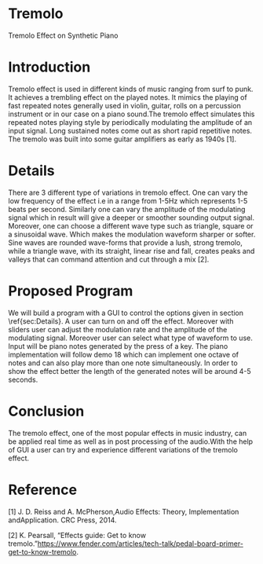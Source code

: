 # Tremolo
Tremolo Effect on Synthetic Piano
# Introduction
Tremolo effect is used in different kinds of music ranging from surf to punk. It achieves a trembling effect on the played notes. It mimics the playing of fast repeated notes generally used in violin, guitar, rolls on a percussion instrument or in our case on a piano sound.The tremolo effect simulates this repeated notes playing style by periodically modulating the amplitude of an input signal. Long sustained notes come out as short rapid repetitive notes. The tremolo was built into some guitar amplifiers as early as 1940s [1].

# Details
There are 3 different type of variations in tremolo effect. One can vary the low frequency of the effect i.e in a range from 1-5Hz which represents 1-5 beats per second. Similarly one can vary the amplitude of the modulating signal which in result will give a deeper or smoother sounding output signal. Moreover, one can choose a different wave type such as triangle, square or a sinusoidal wave. Which makes the modulation waveform sharper or softer. Sine waves are rounded wave-forms that provide a lush, strong tremolo, while a triangle wave, with its straight, linear rise and fall, creates peaks and valleys that can command attention and cut through a mix [2].

# Proposed Program
We will build a program with a GUI to control the options given in section \ref{sec:Details}. A user can turn on and off the effect. Moreover with sliders user can adjust the modulation rate and the amplitude of the modulating signal. Moreover user can select what type of waveform to use. Input will be piano notes generated by the press of a key. The piano implementation will follow demo 18 which can implement one octave of notes and can also play more than one note simultaneously. In order to show the effect better the length of the generated notes will be around 4-5 seconds.

# Conclusion
The tremolo effect, one of the most popular effects in music industry, can be applied real time as well as in post processing of the audio.With the help of GUI a user can try and experience different variations of the tremolo effect.


# Reference
[1]  J. D. Reiss and A. McPherson,Audio Effects:  Theory, Implementation andApplication.  CRC Press, 2014.

[2]  K. Pearsall, “Effects guide:  Get to know tremolo.”https://www.fender.com/articles/tech-talk/pedal-board-primer-get-to-know-tremolo.
